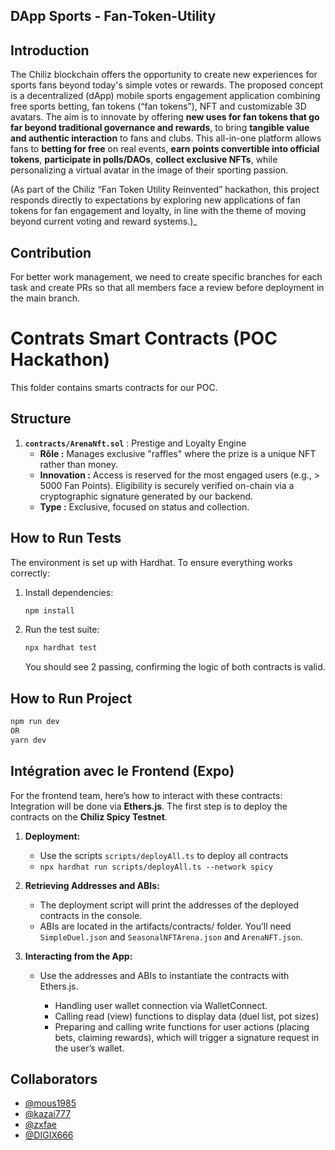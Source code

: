 ## DApp Sports - Fan-Token-Utility

## Introduction

The Chiliz blockchain offers the opportunity to create new experiences for sports fans beyond today's simple votes or rewards. The proposed concept is a decentralized (dApp) mobile sports engagement application combining free sports betting, fan tokens (“fan tokens”), NFT and customizable 3D avatars. The aim is to innovate by offering **new uses for fan tokens that go far beyond traditional governance and rewards**, to bring **tangible value and authentic interaction** to fans and clubs. This all-in-one platform allows fans to **betting for free** on real events, **earn points convertible into official tokens**, **participate in polls/DAOs**, **collect exclusive NFTs**, while personalizing a virtual avatar in the image of their sporting passion.

(As part of the Chiliz “Fan Token Utility Reinvented” hackathon, this project responds directly to expectations by exploring new applications of fan tokens for fan engagement and loyalty, in line with the theme of moving beyond current voting and reward systems.)\_

## Contribution

For better work management, we need to create specific branches for each task and create PRs so that all members face a review before deployment in the main branch.

# Contrats Smart Contracts (POC Hackathon)
This folder contains smarts contracts for our POC.

## Structure

1.  **`contracts/ArenaNft.sol`** : Prestige and Loyalty Engine
    * **Rôle :** Manages exclusive "raffles" where the prize is a unique NFT rather than money.
    * **Innovation :** Access is reserved for the most engaged users (e.g., > 5000 Fan Points). Eligibility is securely verified on-chain via a cryptographic signature generated by our backend.
    * **Type :**  Exclusive, focused on status and collection.

## How to Run Tests
The environment is set up with Hardhat. To ensure everything works correctly:

1.  Install dependencies:
    ```bash
    npm install
    ```
2.  Run the test suite:
    ```bash
    npx hardhat test
    ```
    You should see 2 passing, confirming the logic of both contracts is valid.
    
## How to Run Project
```bash
npm run dev
OR
yarn dev
```
## Intégration avec le Frontend (Expo)

For the frontend team, here’s how to interact with these contracts:
Integration will be done via **Ethers.js**. The first step is to deploy the contracts on the **Chiliz Spicy Testnet**.

1.  **Deployment:**
    * Use the scripts `scripts/deployAll.ts` to deploy all contracts
    * `npx hardhat run scripts/deployAll.ts --network spicy`

2.  **Retrieving Addresses and ABIs:**
    * The deployment script will print the addresses of the deployed contracts in the console.
    * ABIs are located in the artifacts/contracts/ folder. You’ll need `SimpleDuel.json` and `SeasonalNFTArena.json` and `ArenaNFT.json`.

3.  **Interacting from the App:**
    * Use the addresses and ABIs to instantiate the contracts with Ethers.js.
    
        * Handling user wallet connection via WalletConnect.
        * Calling read (view) functions to display data (duel list, pot sizes)
        * Preparing and calling write functions for user actions (placing bets, claiming rewards), which will trigger a signature request in the user’s wallet.



## Collaborators
- [@mous1985](https://github.com/mous1985)
- [@kazai777](https://github.com/kazai777)
- [@zxfae](https://github.com/zxfae)
- [@DIGIX666](https://github.com/digix666)
